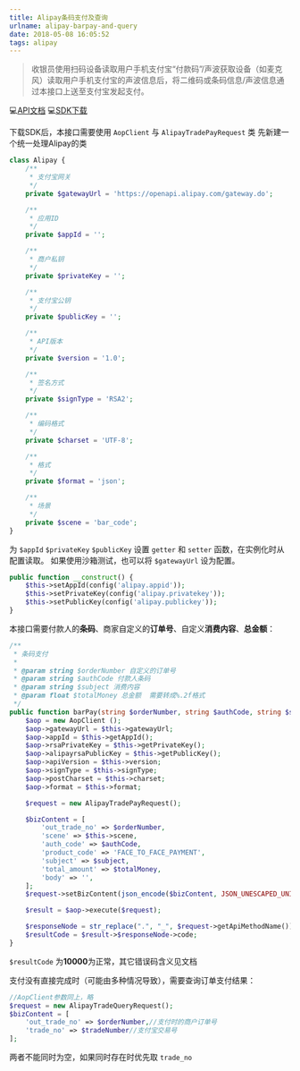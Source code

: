 ```yaml
---
title: Alipay条码支付及查询
urlname: alipay-barpay-and-query
date: 2018-05-08 16:05:52
tags: alipay
---
```


> 收银员使用扫码设备读取用户手机支付宝“付款码”/声波获取设备（如麦克风）读取用户手机支付宝的声波信息后，将二维码或条码信息/声波信息通过本接口上送至支付宝发起支付。

💻[API文档](https://docs.open.alipay.com/api_1/alipay.trade.pay)
💻[SDK下载](https://docs.open.alipay.com/54/103419)

下载SDK后，本接口需要使用 `AopClient` 与 `AlipayTradePayRequest` 类
先新建一个统一处理Alipay的类

<!-- more -->
```php
class Alipay {
    /**
     * 支付宝网关
     */
    private $gatewayUrl = 'https://openapi.alipay.com/gateway.do';

    /**
     * 应用ID
     */
    private $appId = '';

    /**
     * 商户私钥
     */
    private $privateKey = '';

    /**
     * 支付宝公钥
     */
    private $publicKey = '';

    /**
     * API版本
     */
    private $version = '1.0';

    /**
     * 签名方式
     */
    private $signType = 'RSA2';

    /**
     * 编码格式
     */
    private $charset = 'UTF-8';

    /**
     * 格式
     */
    private $format = 'json';

    /**
     * 场景
     */
    private $scene = 'bar_code';
}
```

为 `$appId` `$privateKey` `$publicKey` 设置 `getter` 和 `setter` 函数，在实例化时从配置读取。
如果使用沙箱测试，也可以将 `$gatewayUrl` 设为配置。

```php
public function __construct() {
    $this->setAppId(config('alipay.appid'));
    $this->setPrivateKey(config('alipay.privatekey'));
    $this->setPublicKey(config('alipay.publickey'));
}
```

本接口需要付款人的**条码**、商家自定义的**订单号**、自定义**消费内容**、**总金额**：
```php
/**
 * 条码支付
 *
 * @param string $orderNumber 自定义的订单号
 * @param string $authCode 付款人条码
 * @param string $subject 消费内容
 * @param float $totalMoney 总金额  需要转成%.2f格式
 */
public function barPay(string $orderNumber, string $authCode, string $subject, float $totalMoney) {
    $aop = new AopClient ();
    $aop->gatewayUrl = $this->gatewayUrl;
    $aop->appId = $this->getAppId();
    $aop->rsaPrivateKey = $this->getPrivateKey();
    $aop->alipayrsaPublicKey = $this->getPublicKey();
    $aop->apiVersion = $this->version;
    $aop->signType = $this->signType;
    $aop->postCharset = $this->charset;
    $aop->format = $this->format;

    $request = new AlipayTradePayRequest();

    $bizContent = [
        'out_trade_no' => $orderNumber,
        'scene' => $this->scene,
        'auth_code' => $authCode,
        'product_code' => 'FACE_TO_FACE_PAYMENT',
        'subject' => $subject,
        'total_amount' => $totalMoney,
        'body' => '',
    ];
    $request->setBizContent(json_encode($bizContent, JSON_UNESCAPED_UNICODE));

    $result = $aop->execute($request);

    $responseNode = str_replace(".", "_", $request->getApiMethodName()) . "_response";
    $resultCode = $result->$responseNode->code;
}
```

`$resultCode` 为**10000**为正常，其它错误码含义见文档

支付没有直接完成时（可能由多种情况导致），需要查询订单支付结果：
```php
//AopClient参数同上，略
$request = new AlipayTradeQueryRequest();
$bizContent = [
    'out_trade_no' => $orderNumber,//支付时的商户订单号
    'trade_no' => $tradeNumber//支付宝交易号
];
```
两者不能同时为空，如果同时存在时优先取 `trade_no` 